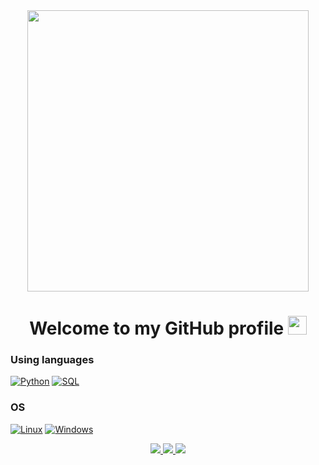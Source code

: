 <div id="header" align="center">
  <img src="https://media.giphy.com/media/PI3QGKFN6XZUCMMqJm/giphy.gif" width="450"/>
</div>

<h1 align="center">
  Welcome to my GitHub profile
  <img src="https://media.giphy.com/media/hvRJCLFzcasrR4ia7z/giphy.gif" width="30px"/>
</h1>

<!-- [![Anurag's GitHub stats](https://github-readme-stats.vercel.app/api?username=Abramov0Alexandr&show_icons=true&theme=gruvbox_light)](https://github.com/Abramov0Alexandr?tab=repositories) -->

### Using languages
[![Python](https://img.shields.io/badge/-Python-3f3fff?style=for-the-badge&logo=python&logoColor=9ACD32)](https://www.python.org/)
[![SQL](https://img.shields.io/badge/sql-3f3fff?style=for-the-badge&logo=mysql)](https://github.com/Abramov0Alexandr)

### OS
[![Linux](https://img.shields.io/badge/linux-3f3fff?style=for-the-badge&logo=Linux)](https://github.com/Abramov0Alexandr)
[![Windows](https://img.shields.io/badge/Windows-3f3fff?style=for-the-badge&logo=Windows)](https://github.com/Abramov0Alexandr)

<p align="center">
  <a href="https://github.com/Abramov0Alexandr">
    <img src="http://github-profile-summary-cards.vercel.app/api/cards/profile-details?username=Abramov0Alexandr&theme=transparent" />
  </a>
  <a href="https://github.com/Abramov0Alexandr">
    <img src="https://github-readme-streak-stats.herokuapp.com/?user=Abramov0Alexandr&hide_border=true&card_width=338&theme=transparent" />
  </a>
  <a href="https://github.com/Abramov0Alexandr">
    <img src="http://github-profile-summary-cards.vercel.app/api/cards/stats?username=Abramov0Alexandr&theme=transparent" />
  </a>

</p>

<!--
**Abramov0Alexandr/Abramov0Alexandr** is a ✨ _special_ ✨ repository because its `README.md` (this file) appears on your GitHub profile.

Here are some ideas to get you started:

- 🔭 I’m currently working on ...
- 🌱 I’m currently learning ...
- 👯 I’m looking to collaborate on ...
- 🤔 I’m looking for help with ...
- 💬 Ask me about ...
- 📫 How to reach me: ...
- 😄 Pronouns: ...
- ⚡ Fun fact: ...

https://media.giphy.com/media/PI3QGKFN6XZUCMMqJm/giphy.gif
-->
